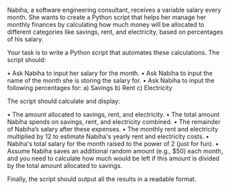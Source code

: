 Nabiha, a software engineering consultant, receives a variable salary every month. She wants to create a Python script that helps her manage her monthly finances by calculating how much money will be allocated to different categories like savings, rent, and electricity, based on percentages of his salary.

Your task is to write a Python script that automates these calculations. The script should:


• Ask Nabiha to input her salary for the month.
• Ask Nabiha to input the name of the month she is storing the salary for.
• Ask Nabiha to input the following percentages for: a) Savings b) Rent c) Electricity

The script should calculate and display:


• The amount allocated to savings, rent, and electricity.
• The total amount Nabiha spends on savings, rent, and electricity combined.
• The remainder of Nabiha’s salary after these expenses.
• The monthly rent and electricity multiplied by 12 to estimate Nabiha's yearly rent and electricity costs.
• Nabiha's total salary for the month raised to the power of 2 (just for fun).
• Assume Nabiha saves an additional random amount (e.g., $50) each month, and you need to calculate how much would be left if this amount is divided by the total amount allocated to savings. 

Finally, the script should output all the results in a readable format.
